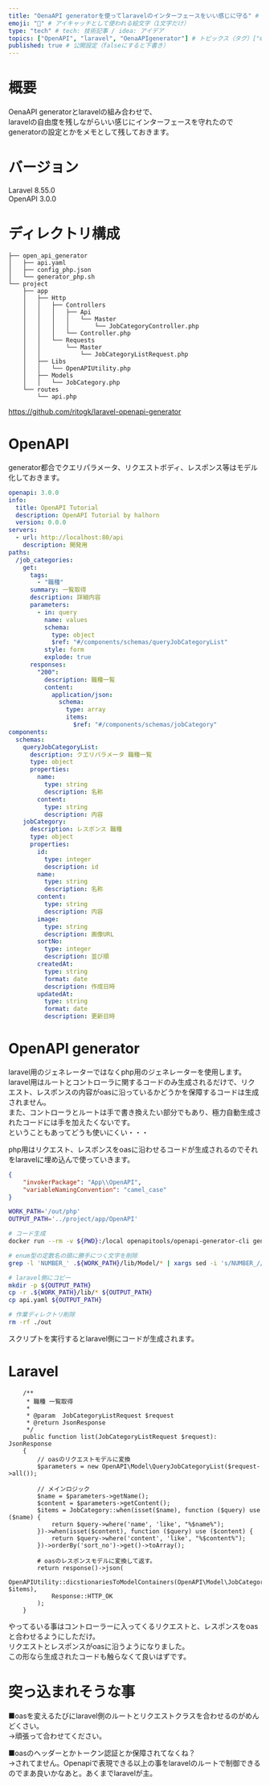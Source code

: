 ```yaml
---
title: "OenaAPI generatorを使ってlaravelのインターフェースをいい感じに守る" # 記事のタイトル
emoji: "👶" # アイキャッチとして使われる絵文字（1文字だけ）
type: "tech" # tech: 技術記事 / idea: アイデア
topics: ["OpenAPI", "laravel", "OenaAPIgenerator"] # トピックス（タグ）["markdown", "rust", "aws"]のように指定する
published: true # 公開設定（falseにすると下書き）
---
```


# 概要
OenaAPI generatorとlaravelの組み合わせで、  
laravelの自由度を残しながらいい感じにインターフェースを守れたので  
generatorの設定とかをメモとして残しておきます。  

# バージョン
Laravel 8.55.0  
OpenAPI 3.0.0  

# ディレクトリ構成
```
├── open_api_generator  
│   ├── api.yaml  
│   ├── config_php.json  
│   └── generator_php.sh  
└── project  
    ├── app  
    │   ├── Http  
    │   │   ├── Controllers  
    │   │   │   ├── Api  
    │   │   │   │   └── Master  
    │   │   │   │       └── JobCategoryController.php  
    │   │   │   └── Controller.php  
    │   │   └── Requests  
    │   │       └── Master  
    │   │           └── JobCategoryListRequest.php  
    │   ├── Libs  
    │   │   └── OpenAPIUtility.php  
    │   ├── Models  
    │   │   └── JobCategory.php  
    └── routes  
        └── api.php  
```

https://github.com/ritogk/laravel-openapi-generator


# OpenAPI
generator都合でクエリパラメータ、リクエストボディ、レスポンス等はモデル化しておきます。
```yaml:api.yaml
openapi: 3.0.0
info:
  title: OpenAPI Tutorial
  description: OpenAPI Tutorial by halhorn
  version: 0.0.0
servers:
  - url: http://localhost:80/api
    description: 開発用
paths:
  /job_categories:
    get:
      tags:
        - "職種"
      summary: 一覧取得
      description: 詳細内容
      parameters:
        - in: query
          name: values
          schema:
            type: object
            $ref: "#/components/schemas/queryJobCategoryList"
          style: form
          explode: true
      responses:
        "200":
          description: 職種一覧
          content:
            application/json:
              schema:
                type: array
                items:
                  $ref: "#/components/schemas/jobCategory"
components:
  schemas:
    queryJobCategoryList:
      description: クエリパラメータ 職種一覧
      type: object
      properties:
        name:
          type: string
          description: 名称
        content:
          type: string
          description: 内容
    jobCategory:
      description: レスポンス 職種
      type: object
      properties:
        id:
          type: integer
          description: id
        name:
          type: string
          description: 名称
        content:
          type: string
          description: 内容
        image:
          type: string
          description: 画像URL
        sortNo:
          type: integer
          description: 並び順
        createdAt:
          type: string
          format: date
          description: 作成日時
        updatedAt:
          type: string
          format: date
          description: 更新日時
```

# OpenAPI generator
laravel用のジェネレーターではなくphp用のジェネレーターを使用します。
laravel用はルートとコントローラに関するコードのみ生成されるだけで、リクエスト、レスポンスの内容がoasに沿っているかどうかを保障するコードは生成されません。  
また、コントローラとルートは手で書き換えたい部分でもあり、極力自動生成されたコードには手を加えたくないです。  
ということもあってどうも使いにくい・・・  
  
php用はリクエスト、レスポンスをoasに沿わせるコードが生成されるのでそれをlaravelに埋め込んで使っていきます。

```js:config_php.json
{
    "invokerPackage": "App\\OpenAPI",  
    "variableNamingConvention": "camel_case"  
}
```

```bash:php_generator.sh
WORK_PATH='/out/php'
OUTPUT_PATH='../project/app/OpenAPI'

# コード生成
docker run --rm -v ${PWD}:/local openapitools/openapi-generator-cli generate -i /local/api.yaml -g php -o /local${WORK_PATH} -c /local/config_php.json

# enum型の定数名の頭に勝手につく文字を削除
grep -l 'NUMBER_' .${WORK_PATH}/lib/Model/* | xargs sed -i 's/NUMBER_//g'

# laravel側にコピー
mkdir -p ${OUTPUT_PATH}
cp -r .${WORK_PATH}/lib/* ${OUTPUT_PATH}
cp api.yaml ${OUTPUT_PATH}

# 作業ディレクトリ削除
rm -rf ./out
```
スクリプトを実行するとlaravel側にコードが生成されます。

# Laravel
```php:JobCategoryController.php
    /**
     * 職種 一覧取得
     *
     * @param  JobCategoryListRequest $request
     * @return JsonResponse
     */
    public function list(JobCategoryListRequest $request): JsonResponse
    {
        // oasのリクエストモデルに変換
        $parameters = new OpenAPI\Model\QueryJobCategoryList($request->all());

        // メインロジック
        $name = $parameters->getName();
        $content = $parameters->getContent();
        $items = JobCategory::when(isset($name), function ($query) use ($name) {
            return $query->where('name', 'like', "%$name%");
        })->when(isset($content), function ($query) use ($content) {
            return $query->where('content', 'like', "%$content%");
        })->orderBy('sort_no')->get()->toArray();

        # oasのレスポンスモデルに変換して返す。
        return response()->json(
            OpenAPIUtility::dicstionariesToModelContainers(OpenAPI\Model\JobCategory::class, $items),
            Response::HTTP_OK
        );
    }
```
やってるいる事はコントローラーに入ってくるリクエストと、レスポンスをoasと合わせるようにしただけ。  
リクエストとレスポンスがoasに沿うようになりました。  
この形なら生成されたコードも触らなくて良いはずです。  

# 突っ込まれそうな事
■oasを変えるたびにlaravel側のルートとリクエストクラスを合わせるのがめんどくさい。  
→頑張って合わせてください。  
  
■oasのヘッダーとかトークン認証とか保障されてなくね？  
→されてません。Openapiで表現できる以上の事をlaravelのルートで制御できるのでまあ良いかなあと。あくまでlaravelが主。  